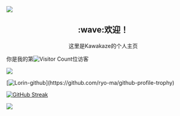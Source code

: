 
 <img src="https://github.com/XokoukioX/XokoukioX/raw/main/BG.png" /><br>

<p align="center">
  <h2 align="center">:wave:欢迎！</h2>
  <p align="center">
    这里是Kawakaze的个人主页
    <br/>
  </p>
</p>


你是我的第![Visitor Count](https://profile-counter.glitch.me/xokoukiox/count.svg)位访客


![](https://stats.justsong.cn/api/bilibili/?id=395970354&theme=dark)


[![Lorin-github](https://github-profile-trophy.vercel.app/?username=xokoukiox&column=-1&theme=dark_lover&no-frame=true&rank=-C,-?)](https://github.com/ryo-ma/github-profile-trophy)

[![GitHub Streak](https://streak-stats.demolab.com?user=xokoukiox&theme=dark&hide_border=true)](https://git.io/streak-stats)

![]([https://activity-graph.herokuapp.com](https://github-readme-activity-graph.vercel.app)/graph?username=xokoukiox&theme=github)




